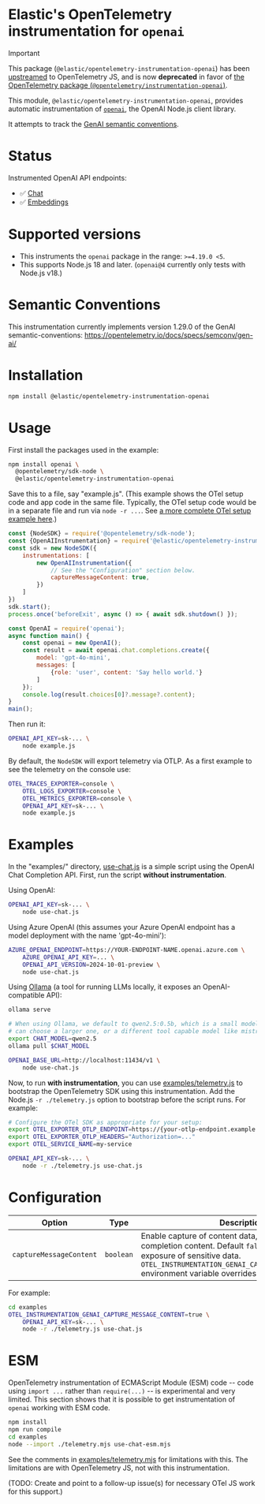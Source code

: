 # Elastic's OpenTelemetry instrumentation for `openai`

> [!IMPORTANT]
> This package (`@elastic/opentelemetry-instrumentation-openai`) has been [upstreamed](https://github.com/open-telemetry/opentelemetry-js-contrib/pull/2941) to OpenTelemetry JS, and is now **deprecated** in favor of [the OpenTelemetry package (`@opentelemetry/instrumentation-openai`)](https://github.com/open-telemetry/opentelemetry-js-contrib/tree/main/packages/instrumentation-openai).

This module, `@elastic/opentelemetry-instrumentation-openai`, provides automatic
instrumentation of [`openai`](https://www.npmjs.com/package/openai), the OpenAI
Node.js client library.

It attempts to track the [GenAI semantic conventions](https://github.com/open-telemetry/semantic-conventions/tree/main/docs/gen-ai).


# Status

Instrumented OpenAI API endpoints:
- :white_check_mark: [Chat](https://platform.openai.com/docs/api-reference/chat)
- :white_check_mark: [Embeddings](https://platform.openai.com/docs/api-reference/embeddings)


# Supported versions

- This instruments the `openai` package in the range: `>=4.19.0 <5`.
- This supports Node.js 18 and later. (`openai@4` currently only tests with Node.js v18.)


# Semantic Conventions

This instrumentation currently implements version 1.29.0 of the GenAI
semantic-conventions: https://opentelemetry.io/docs/specs/semconv/gen-ai/


# Installation

```bash
npm install @elastic/opentelemetry-instrumentation-openai
```


# Usage

First install the packages used in the example:

```bash
npm install openai \
  @opentelemetry/sdk-node \
  @elastic/opentelemetry-instrumentation-openai
```

Save this to a file, say "example.js". (This example shows the OTel setup code
and app code in the same file. Typically, the OTel setup code would be in a
separate file and run via `node -r ...`. See [a more complete OTel setup
example here](./test/fixtures/telemetry.js).)

```js
const {NodeSDK} = require('@opentelemetry/sdk-node');
const {OpenAIInstrumentation} = require('@elastic/opentelemetry-instrumentation-openai');
const sdk = new NodeSDK({
    instrumentations: [
        new OpenAIInstrumentation({
            // See the "Configuration" section below.
            captureMessageContent: true,
        })
    ]
})
sdk.start();
process.once('beforeExit', async () => { await sdk.shutdown() });

const OpenAI = require('openai');
async function main() {
    const openai = new OpenAI();
    const result = await openai.chat.completions.create({
        model: 'gpt-4o-mini',
        messages: [
            {role: 'user', content: 'Say hello world.'}
        ]
    });
    console.log(result.choices[0]?.message?.content);
}
main();
```

Then run it:

```bash
OPENAI_API_KEY=sk-... \
    node example.js
```

By default, the `NodeSDK` will export telemetry via OTLP. As a first example
to see the telemetry on the console use:

```bash
OTEL_TRACES_EXPORTER=console \
    OTEL_LOGS_EXPORTER=console \
    OTEL_METRICS_EXPORTER=console \
    OPENAI_API_KEY=sk-... \
    node example.js
```


# Examples

In the "examples/" directory, [use-chat.js](./examples/use-chat.js) is a simple
script using the OpenAI Chat Completion API.  First, run the script **without
instrumentation**.

Using OpenAI:

```bash
OPENAI_API_KEY=sk-... \
    node use-chat.js
```

Using Azure OpenAI (this assumes your Azure OpenAI endpoint has a model
deployment with the name 'gpt-4o-mini'):

```bash
AZURE_OPENAI_ENDPOINT=https://YOUR-ENDPOINT-NAME.openai.azure.com \
    AZURE_OPENAI_API_KEY=... \
    OPENAI_API_VERSION=2024-10-01-preview \
    node use-chat.js
```

Using [Ollama](https://ollama.com) (a tool for running LLMs locally, it exposes
an OpenAI-compatible API):

```bash
ollama serve

# When using Ollama, we default to qwen2.5:0.5b, which is a small model. You
# can choose a larger one, or a different tool capable model like mistral-nemo.
export CHAT_MODEL=qwen2.5
ollama pull $CHAT_MODEL

OPENAI_BASE_URL=http://localhost:11434/v1 \
    node use-chat.js
```

Now, to run **with instrumentation**, you can use [examples/telemetry.js](./test/fixtures/telemetry.js)
to bootstrap the OpenTelemetry SDK using this instrumentation. Add the Node.js
`-r ./telemetry.js` option to bootstrap before the script runs. For example:

```bash
# Configure the OTel SDK as appropriate for your setup:
export OTEL_EXPORTER_OTLP_ENDPOINT=https://{your-otlp-endpoint.example.com}
export OTEL_EXPORTER_OTLP_HEADERS="Authorization=..."
export OTEL_SERVICE_NAME=my-service

OPENAI_API_KEY=sk-... \
    node -r ./telemetry.js use-chat.js
```


# Configuration

| Option                  | Type      | Description |
|-------------------------|-----------|-------------|
| `captureMessageContent` | `boolean` | Enable capture of content data, such as prompt and completion content. Default `false` to avoid possible exposure of sensitive data. `OTEL_INSTRUMENTATION_GENAI_CAPTURE_MESSAGE_CONTENT` environment variable overrides. |


For example:

```bash
cd examples
OTEL_INSTRUMENTATION_GENAI_CAPTURE_MESSAGE_CONTENT=true \
    OPENAI_API_KEY=sk-... \
    node -r ./telemetry.js use-chat.js
```


# ESM

OpenTelemetry instrumentation of ECMAScript Module (ESM) code -- code using
`import ...` rather than `require(...)` -- is experimental and very limited.
This section shows that it is possible to get instrumentation of `openai`
working with ESM code.

```bash
npm install
npm run compile
cd examples
node --import ./telemetry.mjs use-chat-esm.mjs
```

See the comments in [examples/telemetry.mjs](./examples/telemetry.mjs) for
limitations with this. The limitations are with OpenTelemetry JS, not with this
instrumentation.

(TODO: Create and point to a follow-up issue(s) for necessary OTel JS work for this support.)


